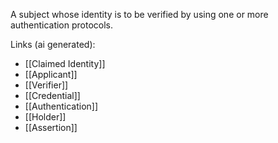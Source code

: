 A subject whose identity is to be verified by using one or more authentication protocols.

Links (ai generated):
 - [[Claimed Identity]]
 - [[Applicant]]
 - [[Verifier]]
 - [[Credential]]
 - [[Authentication]]
 - [[Holder]]
 - [[Assertion]]

